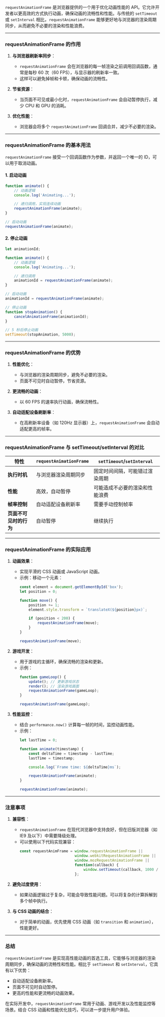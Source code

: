 `requestAnimationFrame` 是浏览器提供的一个用于优化动画性能的 API。它允许开发者以更高效的方式执行动画，确保动画的流畅性和性能。与传统的 `setTimeout` 或 `setInterval` 相比，`requestAnimationFrame` 能够更好地与浏览器的渲染周期同步，从而避免不必要的渲染和性能浪费。

---

### **requestAnimationFrame 的作用**
1. **与浏览器刷新率同步**：
   - `requestAnimationFrame` 会在浏览器的每一帧渲染之前调用回调函数，通常是每秒 60 次（60 FPS），与显示器的刷新率一致。
   - 这样可以避免掉帧和卡顿，确保动画的流畅性。

2. **节省资源**：
   - 当页面不可见或最小化时，`requestAnimationFrame` 会自动暂停执行，减少 CPU 和 GPU 的消耗。

3. **优化性能**：
   - 浏览器会将多个 `requestAnimationFrame` 回调合并，减少不必要的渲染。

---

### **requestAnimationFrame 的基本用法**
`requestAnimationFrame` 接受一个回调函数作为参数，并返回一个唯一的 ID，可以用于取消动画。

#### 1. **启动动画**
```javascript
function animate() {
    // 动画逻辑
    console.log('Animating...');

    // 递归调用，实现连续动画
    requestAnimationFrame(animate);
}

// 启动动画
requestAnimationFrame(animate);
```

#### 2. **停止动画**
```javascript
let animationId;

function animate() {
    // 动画逻辑
    console.log('Animating...');

    // 递归调用
    animationId = requestAnimationFrame(animate);
}

// 启动动画
animationId = requestAnimationFrame(animate);

// 停止动画
function stopAnimation() {
    cancelAnimationFrame(animationId);
}

// 5 秒后停止动画
setTimeout(stopAnimation, 5000);
```

---

### **requestAnimationFrame 的优势**
1. **性能优化**：
   - 与浏览器的渲染周期同步，避免不必要的渲染。
   - 页面不可见时自动暂停，节省资源。

2. **更流畅的动画**：
   - 以 60 FPS 的速率执行动画，确保流畅性。

3. **自动适配设备刷新率**：
   - 在高刷新率设备（如 120Hz 显示器）上，`requestAnimationFrame` 会自动适配更高的帧率。

---

### **requestAnimationFrame 与 setTimeout/setInterval 的对比**
| 特性                  | `requestAnimationFrame`       | `setTimeout`/`setInterval`       |
|-----------------------|------------------------------|----------------------------------|
| **执行时机**           | 与浏览器渲染周期同步          | 固定时间间隔，可能错过渲染周期   |
| **性能**               | 高效，自动暂停                | 可能造成不必要的渲染和性能浪费   |
| **帧率控制**           | 自动适配设备刷新率            | 需要手动控制帧率                 |
| **页面不可见时的行为** | 自动暂停                     | 继续执行                         |

---

### **requestAnimationFrame 的实际应用**
1. **动画效果**：
   - 实现平滑的 CSS 动画或 JavaScript 动画。
   - 示例：移动一个元素：
     ```javascript
     const element = document.getElementById('box');
     let position = 0;

     function move() {
         position += 1;
         element.style.transform = `translateX(${position}px)`;

         if (position < 200) {
             requestAnimationFrame(move);
         }
     }

     requestAnimationFrame(move);
     ```

2. **游戏开发**：
   - 用于游戏的主循环，确保流畅的渲染和更新。
   - 示例：
     ```javascript
     function gameLoop() {
         update(); // 更新游戏状态
         render(); // 渲染游戏画面
         requestAnimationFrame(gameLoop);
     }

     requestAnimationFrame(gameLoop);
     ```

3. **性能监控**：
   - 结合 `performance.now()` 计算每一帧的时间，监控动画性能。
   - 示例：
     ```javascript
     let lastTime = 0;

     function animate(timestamp) {
         const deltaTime = timestamp - lastTime;
         lastTime = timestamp;

         console.log(`Frame time: ${deltaTime}ms`);

         requestAnimationFrame(animate);
     }

     requestAnimationFrame(animate);
     ```

---

### **注意事项**
1. **兼容性**：
   - `requestAnimationFrame` 在现代浏览器中支持良好，但在旧版浏览器（如 IE9 及以下）中需要降级处理。
   - 可以使用以下代码实现兼容：
     ```javascript
     const requestAnimFrame = window.requestAnimationFrame ||
                              window.webkitRequestAnimationFrame ||
                              window.mozRequestAnimationFrame ||
                              function(callback) {
                                  window.setTimeout(callback, 1000 / 60);
                              };
     ```

2. **避免过度使用**：
   - 如果动画逻辑过于复杂，可能会导致性能问题。可以将复杂的计算拆解到多个帧中执行。

3. **与 CSS 动画的结合**：
   - 对于简单的动画，优先使用 CSS 动画（如 `transition` 和 `animation`），性能更好。

---

### **总结**
`requestAnimationFrame` 是实现高性能动画的首选工具，它能够与浏览器的渲染周期同步，确保动画的流畅性和性能。相比于 `setTimeout` 和 `setInterval`，它具有以下优势：
- 自动适配设备刷新率。
- 页面不可见时自动暂停。
- 更高的性能和更流畅的动画效果。

在实际开发中，`requestAnimationFrame` 常用于动画、游戏开发以及性能监控等场景。结合 CSS 动画和性能优化技巧，可以进一步提升用户体验。

